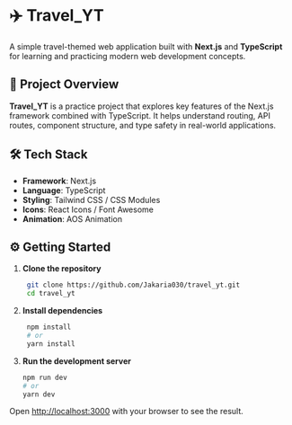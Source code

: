 # ✈️ Travel_YT

A simple travel-themed web application built with **Next.js** and **TypeScript** for learning and practicing modern web development concepts.


## 🚀 Project Overview

**Travel_YT** is a practice project that explores key features of the Next.js framework combined with TypeScript. It helps understand routing, API routes, component structure, and type safety in real-world applications.


## 🛠️ Tech Stack

- **Framework**: Next.js
- **Language**: TypeScript
- **Styling**: Tailwind CSS / CSS Modules
- **Icons**: React Icons / Font Awesome
- **Animation**: AOS Animation


## ⚙️ Getting Started

1. **Clone the repository**
   ```bash
    git clone https://github.com/Jakaria030/travel_yt.git
    cd travel_yt
    ```
2. **Install dependencies**
   ```bash
    npm install
    # or
    yarn install
    ```
3. **Run the development server**
    ```bash
    npm run dev
    # or
    yarn dev
    ```
Open [http://localhost:3000](http://localhost:3000) with your browser to see the result.